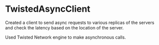 # TwistedAsyncClient

Created a client to send async requests to various replicas of the servers and check the latency based on the location of the server.

Used Twisted Network engine to make asynchronous calls.
